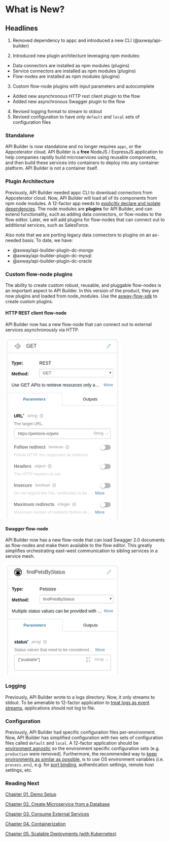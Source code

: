 # What is New?

## Headlines

1. Removed dependency to appc and introduced a new CLI (@axway/api-builder)

2. Introduced new plugin architecture leveraging npm modules:
* Data connectors are installed as npm modules (plugins)
* Service connectors are installed as npm modules (plugins)
* Flow-nodes are installed as npm modules (plugins)

3. Custom flow-node plugins with input parameters and autocomplete

* Added new asynchronous HTTP rest client plugin to the flow
* Added new asynchronous Swagger plugin to the flow

4. Revised logging format to stream to stdout
5. Revised configuration to have only `default` and `local` sets of configuration files

### Standalone

API Builder is now standalone and no longer requires `appc`, or the Appcelerator cloud.  API Builder is a **free** NodeJS / ExpressJS application to help companies rapidly build microservices using reusable components, and then build these services into containers to deploy into any container platform.  API Builder is not a container itself.

### Plugin Architecture

Previously, API Builder needed appc CLI to download connectors from Appcelerator cloud.  Now, API Builder will load all of its components from npm node modules.  A 12-factor app needs to [explicitly declare and isolate dependencies](https://12factor.net/dependencies).  The node modules are **plugins** for API Builder, and can extend functionality, such as adding data connectors, or flow-nodes to the flow editor.  Later, we will add plugins for flow-nodes that can connect out to additional services, such as SalesForce.

Also note that we are porting legacy data connectors to plugins on an as-needed basis.  To date, we have:

* @axway/api-builder-plugin-dc-mongo
* @axway/api-builder-plugin-dc-mysql
* @axway/api-builder-plugin-dc-oracle

### Custom flow-node plugins

The ability to create custom robust, reusable, and pluggable flow-nodes is an important aspect to API Builder.  In this version of the product, they are now plugins and loaded from node_modules.  Use the [axway-flow-sdk](https://www.npmjs.com/package/axway-flow-sdk) to create custom plugins.

#### HTTP REST client flow-node

API Builder now has a new flow-node that can connect out to external services asynchronously via HTTP.

![REST flow-node](./images/rest-client.png)

#### Swagger flow-node

API Builder now has a new flow-node that can load Swagger 2.0 documents as flow-nodes and make them available to the flow editor.  This greatly simplifies orchestrating east-west communication to sibling services in a service mesh.

![Swagger flow-node](./images/swagger-flow-node.png)

### Logging

Previously, API Builder wrote to a logs directory.  Now, it only streams to stdout.  To be amenable to 12-factor application to [treat logs as event streams](https://12factor.net/logs), applications should not log to file.

### Configuration

Previously, API Builder had specific configuration files per-environment.  Now, API Builder has simplified configuration with two sets of configuration files called `default` and `local`.  A 12-factor application should be [environment agnostic](https://12factor.net/config) so the environment specific configuration sets (e.g. `production` were removed).  Furthermore, the recommended way to [keep environments as similar as possible](https://12factor.net/dev-prod-parity), is to use OS environment variables (i.e. `process.env`), e.g. for [port binding](https://12factor.net/port-binding), authentication settings, remote host settings, etc.

### Reading Next

[Chapter 01. Demo Setup](../01_demo_setup)

[Chapter 02. Create Microservice from a Database](../02_microservice_from_db)

[Chapter 03. Consume External Services](../03_external_services)

[Chapter 04. Containerization](../04_containerization)

[Chapter 05. Scalable Deployments (with Kubernetes)](../05_kubernetes)